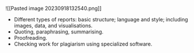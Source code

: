 ![[Pasted image 20230918132540.png]]

* Different types of reports: basic structure; language and style; including images, data, and visualisations.
* Quoting, paraphrasing, summarising.
* Proofreading.
* Checking work for plagiarism using specialized software.

